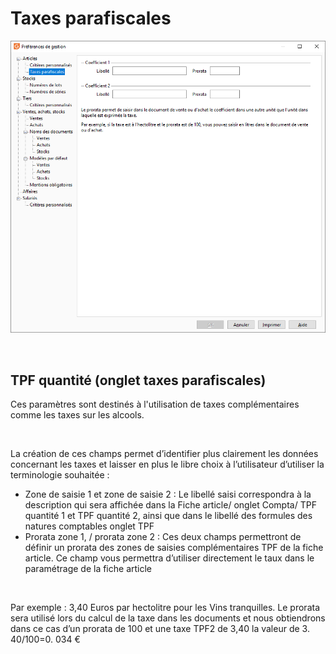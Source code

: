 # Taxes parafiscales

![](../../assets/images/PreferencesGestion/2-1/OngletTaxesParafiscales.png)


 


## TPF quantité (onglet taxes parafiscales)


Ces paramètres sont destinés à l'utilisation de taxes complémentaires comme les taxes sur les alcools.


 


La création de ces champs permet d’identifier plus clairement les données concernant les taxes et laisser en plus le libre choix à l’utilisateur d’utiliser la terminologie souhaitée :


* Zone de saisie 1 et zone de saisie 2 : Le libellé saisi correspondra à la description qui sera affichée dans la Fiche article/ onglet Compta/ TPF quantité 1 et TPF quantité 2, ainsi que dans le libellé des formules des natures comptables onglet TPF
* Prorata zone 1, / prorata zone 2 : Ces deux champs permettront de définir un prorata des zones de saisies complémentaires TPF de la fiche article. Ce champ vous permettra d’utiliser directement le taux dans le paramétrage de la fiche article


 


Par exemple : 3,40 Euros par hectolitre pour les Vins tranquilles. Le prorata sera utilisé lors du calcul de la taxe dans les documents et nous obtiendrons dans ce cas d’un prorata de 100 et une taxe TPF2 de 3,40 la valeur de 3. 40/100=0. 034 €


